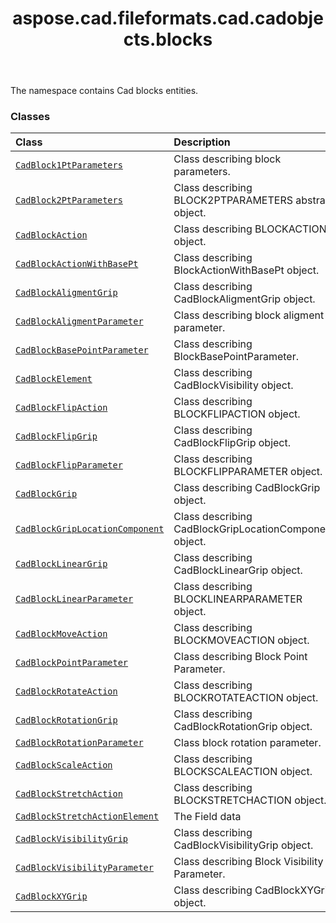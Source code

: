 ﻿---
title: aspose.cad.fileformats.cad.cadobjects.blocks
second_title: Aspose.CAD for Python via .NET API References
description: 
type: docs
weight: 10
url: /python-net/aspose.cad.fileformats.cad.cadobjects.blocks/
is_root: false
---

The namespace contains Cad blocks entities.

### Classes
| Class | Description |
| :- | :- |
| [`CadBlock1PtParameters`](/cad/python-net/aspose.cad.fileformats.cad.cadobjects.blocks/cadblock1ptparameters) | Class describing block parameters. |
| [`CadBlock2PtParameters`](/cad/python-net/aspose.cad.fileformats.cad.cadobjects.blocks/cadblock2ptparameters) | Class describing BLOCK2PTPARAMETERS abstract object. |
| [`CadBlockAction`](/cad/python-net/aspose.cad.fileformats.cad.cadobjects.blocks/cadblockaction) | Class describing BLOCKACTION object. |
| [`CadBlockActionWithBasePt`](/cad/python-net/aspose.cad.fileformats.cad.cadobjects.blocks/cadblockactionwithbasept) | Class describing BlockActionWithBasePt object. |
| [`CadBlockAligmentGrip`](/cad/python-net/aspose.cad.fileformats.cad.cadobjects.blocks/cadblockaligmentgrip) | Class describing CadBlockAligmentGrip object. |
| [`CadBlockAligmentParameter`](/cad/python-net/aspose.cad.fileformats.cad.cadobjects.blocks/cadblockaligmentparameter) | Class describing block aligment parameter. |
| [`CadBlockBasePointParameter`](/cad/python-net/aspose.cad.fileformats.cad.cadobjects.blocks/cadblockbasepointparameter) | Class describing BlockBasePointParameter. |
| [`CadBlockElement`](/cad/python-net/aspose.cad.fileformats.cad.cadobjects.blocks/cadblockelement) | Class describing CadBlockVisibility object. |
| [`CadBlockFlipAction`](/cad/python-net/aspose.cad.fileformats.cad.cadobjects.blocks/cadblockflipaction) | Class describing BLOCKFLIPACTION object. |
| [`CadBlockFlipGrip`](/cad/python-net/aspose.cad.fileformats.cad.cadobjects.blocks/cadblockflipgrip) | Class describing CadBlockFlipGrip object. |
| [`CadBlockFlipParameter`](/cad/python-net/aspose.cad.fileformats.cad.cadobjects.blocks/cadblockflipparameter) | Class describing BLOCKFLIPPARAMETER object. |
| [`CadBlockGrip`](/cad/python-net/aspose.cad.fileformats.cad.cadobjects.blocks/cadblockgrip) | Class describing CadBlockGrip object. |
| [`CadBlockGripLocationComponent`](/cad/python-net/aspose.cad.fileformats.cad.cadobjects.blocks/cadblockgriplocationcomponent) | Class describing CadBlockGripLocationComponent object. |
| [`CadBlockLinearGrip`](/cad/python-net/aspose.cad.fileformats.cad.cadobjects.blocks/cadblocklineargrip) | Class describing CadBlockLinearGrip object. |
| [`CadBlockLinearParameter`](/cad/python-net/aspose.cad.fileformats.cad.cadobjects.blocks/cadblocklinearparameter) | Class describing BLOCKLINEARPARAMETER object. |
| [`CadBlockMoveAction`](/cad/python-net/aspose.cad.fileformats.cad.cadobjects.blocks/cadblockmoveaction) | Class describing BLOCKMOVEACTION object. |
| [`CadBlockPointParameter`](/cad/python-net/aspose.cad.fileformats.cad.cadobjects.blocks/cadblockpointparameter) | Class describing Block Point Parameter. |
| [`CadBlockRotateAction`](/cad/python-net/aspose.cad.fileformats.cad.cadobjects.blocks/cadblockrotateaction) | Class describing BLOCKROTATEACTION object. |
| [`CadBlockRotationGrip`](/cad/python-net/aspose.cad.fileformats.cad.cadobjects.blocks/cadblockrotationgrip) | Class describing CadBlockRotationGrip object. |
| [`CadBlockRotationParameter`](/cad/python-net/aspose.cad.fileformats.cad.cadobjects.blocks/cadblockrotationparameter) | Class block rotation parameter. |
| [`CadBlockScaleAction`](/cad/python-net/aspose.cad.fileformats.cad.cadobjects.blocks/cadblockscaleaction) | Class describing BLOCKSCALEACTION object. |
| [`CadBlockStretchAction`](/cad/python-net/aspose.cad.fileformats.cad.cadobjects.blocks/cadblockstretchaction) | Class describing BLOCKSTRETCHACTION object. |
| [`CadBlockStretchActionElement`](/cad/python-net/aspose.cad.fileformats.cad.cadobjects.blocks/cadblockstretchactionelement) | The Field data |
| [`CadBlockVisibilityGrip`](/cad/python-net/aspose.cad.fileformats.cad.cadobjects.blocks/cadblockvisibilitygrip) | Class describing CadBlockVisibilityGrip object. |
| [`CadBlockVisibilityParameter`](/cad/python-net/aspose.cad.fileformats.cad.cadobjects.blocks/cadblockvisibilityparameter) | Class describing Block Visibility Parameter. |
| [`CadBlockXYGrip`](/cad/python-net/aspose.cad.fileformats.cad.cadobjects.blocks/cadblockxygrip) | Class describing CadBlockXYGrip object. |


